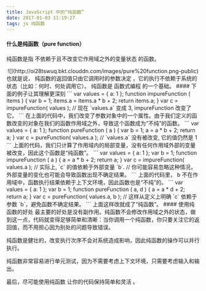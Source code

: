 ```yaml
---
title: JavaScript 中的“纯函数”
date: 2017-01-03 11:19:27
tags: js 纯函数
---
```

#### 什么是纯函数（pure function）
纯函数是指 不依赖于且不改变它作用域之外的变量状态 的函数。
<div align=center>
    ![](http://oi28tswuq.bkt.clouddn.com/images/pure%20function.png-public)
</div>
也就是说， 纯函数的返回值只由它调用时的参数决定 ，它的执行不依赖于系统的状态（比如：何时、何处调用它）。
纯函数是 函数式编程 的一个基础。
#### 下面的例子让其理解更深刻
```
var values = { a: 1 };
function impureFunction ( items ) {
  var b = 1;
  items.a = items.a * b + 2;
  return items.a;
}
var c = impureFunction( values );
// 现在 `values.a` 变成 3,  impureFunction 改变了它。
```
在上面的代码中，我们改变了参数对象中的一个属性。由于我们定义的函数改变的对象在我们的函数作用域之外，导致这个函数成为“不纯”的函数。
```
var values = { a: 1 };
function pureFunction ( a ) {
  var b = 1;
  a = a * b + 2;
  return a;
}
var c = pureFunction( values.a );
// `values.a` 没有被改变, 它的值仍然是 1
```
上面的代码，我们只计算了作用域内的局部变量，没有任何作用域外部的变量被改变，因此这个函数是“纯函数”。
```
var values = { a: 1 };
var b = 1;
function impureFunction ( a ) {
  a = a * b + 2;
  return a;
}
var c = impureFunction( values.a );
// 实际上,  `c` 的值依赖于外部变量 `b`.
// 你可能容易忽略这种情况，外部变量的变化也可能会导致函数出现不确定结果。
```
上面的代码里， b 不在作用域中，函数执行结果依赖于上下文环境，因此函数也是“不纯”的。
```
var values = { a: 1 };
var b = 1;
function pureFunction ( a, d ) {
  a = a * d + 2;
  return a;
}
var c = pureFunction( values.a, b );
// 这样从定义上明确 `c` 依赖于参数 `b`，避免函数不确定结果。
```
上面这样改就成了“纯函数”。
#### 使用纯函数的好处
最主要的好处是没有副作用。纯函数不会修改作用域之外的状态，做到这一点，代码就变得足够简单和清晰：当你调用一个纯函数，你只要关注它的返回值，而不用担心因为别处的问题导致错误。

纯函数是健壮的，改变执行次序不会对系统造成影响，因此纯函数的操作可以并行执行。

纯函数非常容易进行单元测试，因为不需要考虑上下文环境，只需要考虑输入和输出。

最后，尽可能使用纯函数 让你的代码保持简单和灵活 。
